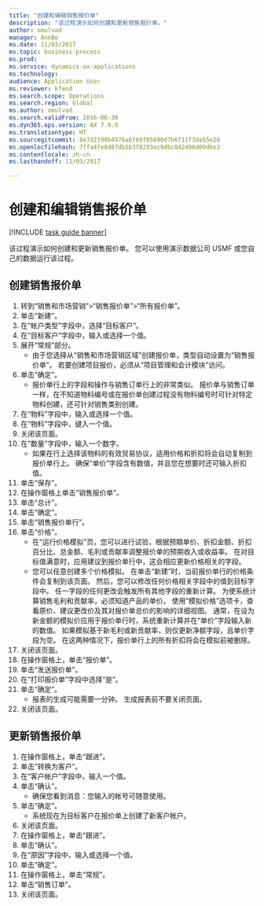 ```yaml
--- 
title: "创建和编辑销售报价单"
description: "该过程演示如何创建和更新销售报价单。"
author: omulvad
manager: AnnBe
ms.date: 11/03/2017
ms.topic: business-process
ms.prod: 
ms.service: dynamics-ax-applications
ms.technology: 
audience: Application User
ms.reviewer: kfend
ms.search.scope: Operations
ms.search.region: Global
ms.author: omulvad
ms.search.validFrom: 2016-06-30
ms.dyn365.ops.version: AX 7.0.0
ms.translationtype: HT
ms.sourcegitcommit: 8e7d2198b4976a6f60f05690d7b6f11f3da55e28
ms.openlocfilehash: 7ffa4fe8d87db5b3f8293ec9dbc042496d09d6e3
ms.contentlocale: zh-cn
ms.lasthandoff: 11/03/2017

---
```

# <a name="create-and-edit-sales-quotations"></a>创建和编辑销售报价单

[!INCLUDE [task guide banner](../../includes/task-guide-banner.md)]

该过程演示如何创建和更新销售报价单。 您可以使用演示数据公司 USMF 或您自己的数据运行该过程。


## <a name="create-a-sales-quotation"></a>创建销售报价单
1. 转到“销售和市场营销”>“销售报价单”>“所有报价单”。
2. 单击“新建”。
3. 在“帐户类型”字段中，选择“目标客户”。
4. 在“目标客户”字段中，输入或选择一个值。
5. 展开“常规”部分。
    * 由于您选择从“销售和市场营销区域”创建报价单，类型自动设置为“销售报价单”。 若要创建项目报价，必须从“项目管理和会计模块”访问。   
6. 单击“确定”。
    * 报价单行上的字段和操作与销售订单行上的非常类似。   报价单与销售订单一样，在不知道物料编号或在报价单创建过程没有物料编号时可针对特定物料创建，还可针对销售类别创建。  
7. 在“物料”字段中，输入或选择一个值。
8. 在“物料”字段中，键入一个值。
9. 关闭该页面。
10. 在“数量”字段中，输入一个数字。
    * 如果在行上选择该物料的有效贸易协议，适用价格和折扣将会自动复制到报价单行上。 确保“单价”字段含有数值，并且您在想要时还可输入折扣值。  
11. 单击“保存”。
12. 在操作窗格上单击“销售报价单”。
13. 单击“总计”。
14. 单击“确定”。
15. 单击“销售报价单行”。
16. 单击“价格”。
    * 在“运行价格模拟”页，您可以进行试验，根据预期单价、折扣金额、折扣百分比、总金额、毛利或贡献率调整报价单的预期收入或收益率。   在对目标值满意时，应用建议到报价单行中，这会相应更新价格相关的字段。  
    * 您可以任意创建多个价格模拟。 在单击“新建”时，当前报价单行的价格条件会复制到该页面。 然后，您可以修改任何价格相关字段中的值到目标字段中。 任一字段的任何更改会触发所有其他字段的重新计算。 为使系统计算销售毛利和贡献率，必须知道产品的单价。 使用“模拟价格”选项卡，查看原价、建议更改价及其对报价单总价的影响的详细视图。   通常，在设为新金额的模拟价应用于报价单行时，系统重新计算并在“单价”字段输入新的数值。 如果模拟基于新毛利或新贡献率，则仅更新净额字段，且单价字段为空。 在这两种情况下，报价单行上的所有折扣将会在模拟前被删除。  
17. 关闭该页面。
18. 在操作窗格上，单击“报价单”。
19. 单击“发送报价单”。
20. 在“打印报价单”字段中选择“是”。
21. 单击“确定”。
    * 报表的生成可能需要一分钟。 生成报表前不要关闭页面。  
22. 关闭该页面。

## <a name="update-a-sales-quotation"></a>更新销售报价单
1. 在操作窗格上，单击“跟进”。
2. 单击“转换为客户”。
3. 在“客户帐户”字段中，输入一个值。
4. 单击“确认”。
    * 确保您看到消息：您输入的帐号可随意使用。  
5. 单击“确定”。
    * 系统现在为目标客户在报价单上创建了新客户帐户。  
6. 关闭该页面。
7. 在操作窗格上，单击“跟进”。
8. 单击“确认”。
9. 在“原因”字段中，输入或选择一个值。
10. 单击“确定”。
11. 在操作窗格上，单击“常规”。
12. 单击“销售订单”。
13. 关闭该页面。


